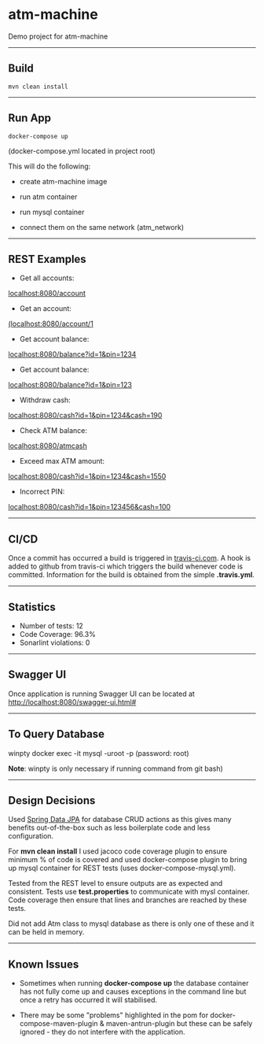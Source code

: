 # atm-machine
Demo project for atm-machine

----------------------
Build
----------------------
```
mvn clean install
```

----------------------
Run App
----------------------
```
docker-compose up 
```

(docker-compose.yml located in project root)

This will do the following:

 - create atm-machine image

 - run atm container
 
 - run mysql container

 - connect them on the same network (atm_network)

----------------------
REST Examples
----------------------
 
  -  Get all accounts: 
  
[localhost:8080/account](localhost:8080/account)

  -  Get an account: 
  
[(localhost:8080/account/1](localhost:8080/account/1)
		
  -  Get account balance: 
  
[localhost:8080/balance?id=1&pin=1234](localhost:8080/balance?id=1&pin=1234)

  -  Get account balance: 
  
[localhost:8080/balance?id=1&pin=123](localhost:8080/balance?id=1&pin=123)

  -  Withdraw cash: 
  
[localhost:8080/cash?id=1&pin=1234&cash=190](localhost:8080/cash?id=1&pin=1234&cash=190)

  -  Check ATM balance: 
  
[localhost:8080/atmcash](localhost:8080/atmcash)
		
  -  Exceed max ATM amount: 
  
[localhost:8080/cash?id=1&pin=1234&cash=1550](localhost:8080/cash?id=1&pin=1234&cash=1550)
		
  -  Incorrect PIN: 
  
[localhost:8080/cash?id=1&pin=123456&cash=100](localhost:8080/cash?id=1&pin=123456&cash=100)


-------------------------
CI/CD
-------------------------

Once a commit has occurred a build is triggered in [travis-ci.com](travis-ci.com). A hook is added to github from travis-ci which triggers the build whenever code is committed. Information for the build is obtained from the simple **.travis.yml**.


-------------------------
Statistics
-------------------------

- Number of tests: 12
- Code Coverage: 96.3%
- Sonarlint violations: 0 

-------------------------
Swagger UI
-------------------------

Once application is running Swagger UI can be located at [http://localhost:8080/swagger-ui.html#](http://localhost:8080/swagger-ui.html#)


-------------------------
To Query Database
-------------------------
winpty docker exec -it <image-id> mysql -uroot -p (password: root)

**Note**: winpty is only necessary if running command from git bash)


-------------------------
Design Decisions
-------------------------

Used [Spring Data JPA](https://spring.io/projects/spring-data-jpa) for database CRUD actions as this gives many benefits out-of-the-box such as less boilerplate code and less configuration. 

For **mvn clean install** I used jacoco code coverage plugin to ensure minimum % of code is covered and used docker-compose plugin to bring up mysql container for REST tests (uses docker-compose-mysql.yml).

Tested from the REST level to ensure outputs are as expected and consistent. Tests use **test.properties** to communicate with mysl container. Code coverage then ensure that lines and branches are reached by these tests.

Did not add Atm class to mysql database as there is only one of these and it can be held in memory.

-------------------------
Known Issues
-------------------------

- Sometimes when running **docker-compose up** the database container has not fully come up and causes exceptions in the command line but once a retry has occurred it will stabilised.

- There may be some "problems" highlighted in the pom for docker-compose-maven-plugin & maven-antrun-plugin but these can be safely ignored - they do not interfere with the application.